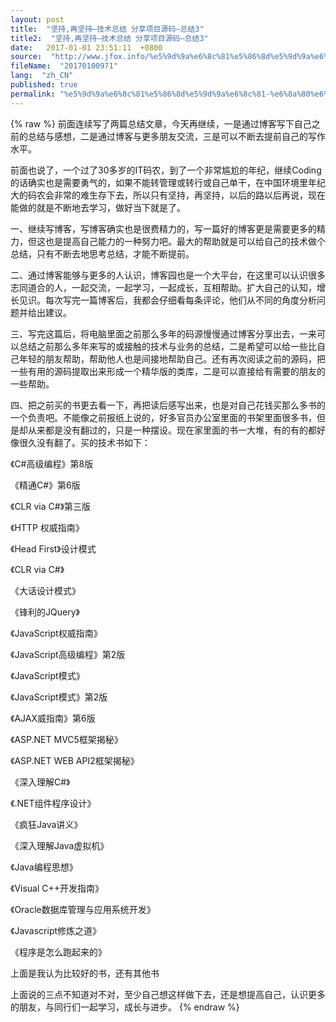 ```yaml
---
layout: post
title:  "坚持,再坚持—技术总结 分享项目源码—总结3"
title2:  "坚持,再坚持—技术总结 分享项目源码—总结3"
date:   2017-01-01 23:51:11  +0800
source:  "http://www.jfox.info/%e5%9d%9a%e6%8c%81%e5%86%8d%e5%9d%9a%e6%8c%81-%e6%8a%80%e6%9c%af%e6%80%bb%e7%bb%93-%e5%88%86%e4%ba%ab%e9%a1%b9%e7%9b%ae%e6%ba%90%e7%a0%81-%e6%80%bb%e7%bb%933.html"
fileName:  "20170100971"
lang:  "zh_CN"
published: true
permalink: "%e5%9d%9a%e6%8c%81%e5%86%8d%e5%9d%9a%e6%8c%81-%e6%8a%80%e6%9c%af%e6%80%bb%e7%bb%93-%e5%88%86%e4%ba%ab%e9%a1%b9%e7%9b%ae%e6%ba%90%e7%a0%81-%e6%80%bb%e7%bb%933.html"
---
```

{% raw %}
前面连续写了两篇总结文章，今天再继续，一是通过博客写下自己之前的总结与感想，二是通过博客与更多朋友交流，三是可以不断去提前自己的写作水平。

前面也说了，一个过了30多岁的IT码农，到了一个非常尴尬的年纪，继续Coding的话确实也是需要勇气的，如果不能转管理或转行或自己单干，在中国环境里年纪大的码农会非常的难生存下去，所以只有坚持，再坚持，以后的路以后再说，现在能做的就是不断地去学习，做好当下就是了。

 一、继续写博客，写博客确实也是很费精力的，写一篇好的博客更是需要更多的精力，但这也是提高自己能力的一种努力吧。最大的帮助就是可以给自己的技术做个总结，只有不断去地思考总结，才能不断提前。

 二、通过博客能够与更多的人认识，博客园也是一个大平台，在这里可以认识很多志同道合的人，一起交流，一起学习，一起成长，互相帮助。扩大自己的认知，增长见识。每次写完一篇博客后，我都会仔细看每条评论，他们从不同的角度分析问题并给出建议。

 三、写完这篇后，将电脑里面之前那么多年的码源慢慢通过博客分享出去，一来可以总结之前那么多年来写的或接触的技术与业务的总结，二是希望可以给一些比自己年轻的朋友帮助，帮助他人也是间接地帮助自己。还有再次阅读之前的源码，把一些有用的源码提取出来形成一个精华版的类库，二是可以直接给有需要的朋友的一些帮助。

 四、把之前买的书更去看一下，再把读后感写出来，也是对自己花钱买那么多书的一个负责吧。不能像之前报纸上说的，好多官员办公室里面的书架里面很多书，但是却从来都是没有翻过的，只是一种摆设。现在家里面的书一大堆，有的有的都好像很久没有翻了。买的技术书如下：

 《C#高级编程》第8版

 《精通C#》第6版

 《CLR via C#》第三版

 《HTTP 权威指南》

 《Head First》设计模式

 《CLR via C#》

 《大话设计模式》

 《锋利的JQuery》

 《JavaScript权威指南》

 《JavaScript高级编程》第2版

 《JavaScript模式》

 《JavaScript模式》第2版

 《AJAX威指南》第6版

 《ASP.NET MVC5框架揭秘》

 《ASP.NET WEB API2框架揭秘》

 《深入理解C#》

 《.NET组件程序设计》

 《疯狂Java讲义》

 《深入理解Java虚拟机》

 《Java编程思想》

 《Visual C++开发指南》

 《Oracle数据库管理与应用系统开发》

 《Javascript修炼之道》

 《程序是怎么跑起来的》

 上面是我认为比较好的书，还有其他书

 上面说的三点不知道对不对，至少自己想这样做下去，还是想提高自己，认识更多的朋友，与同行们一起学习，成长与进步。
{% endraw %}